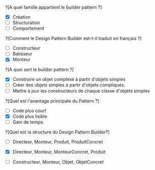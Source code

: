 ?[A quel famille appartient le builder pattern ?]
-[x] Création
-[ ] Structuration
-[ ] Comportement

?[Comment le Design Pattern Builder est-t-il traduit en français ?]
-[ ] Constructeur
-[ ] Batisseur
-[x] Monteur

?[A quoi sert le builder pattern ?]
-[x] Construire un objet complexe à partir d'objets simples
-[ ] Créer des objets simples à partir d'objets compliqués.
-[ ] Mettre à jour les constructeurs de chaque classe d'objets simples

?[Quel est l'avantage principale du Pattern ?]
-[ ] Code plus court 
-[x] Code plus lisible
-[ ] Gain de temps

?[Quel est la structure du Design Pattern Builder?]
-[ ] Directeur, Monteur, Produit, ProduitConcret
-[x] Directeur, Monteur, MonteurConcret, Produit
-[ ] Constructeur, Monteur, Objet, ObjetConcret

